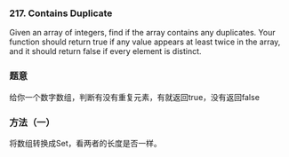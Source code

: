 ### 217\. Contains Duplicate

Given an array of integers, find if the array contains any duplicates. Your function should return true if any value appears at least twice in the array, and it should return false if every element is distinct.

### 题意
给你一个数字数组，判断有没有重复元素，有就返回true，没有返回false
### 方法（一）
将数组转换成Set，看两者的长度是否一样。